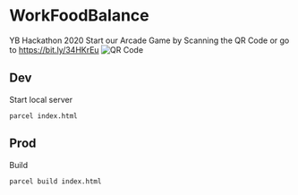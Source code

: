 # WorkFoodBalance
YB Hackathon 2020
Start our Arcade Game by Scanning the QR Code or go to https://bit.ly/34HKrEu
![QR Code](/images/qr.png)

## Dev
Start local server

    parcel index.html


## Prod
Build

    parcel build index.html
    